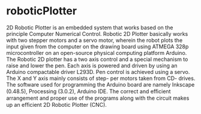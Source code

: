 # roboticPlotter
2D Robotic Plotter is an embedded system that works based on the principle Computer Numerical Control. Robotic 2D Plotter basically works with two stepper motors and a servo motor, wherein the robot plots the input given from the computer on the drawing board using ATMEGA 328p microcontroller on an open-source physical computing platform Arduino. The Robotic 2D plotter has a two axis control and a special mechanism to raise and lower the pen. Each axis is powered and driven by using an Arduino compactable driver L293D. Pen control is achieved using a servo. The X and Y axis mainly consists of step- per motors taken from CD- drives. The software used for programming the Arduino board are namely Inkscape (0.48.5), Processing (3.0.2), Arduino IDE. The correct and eﬃcient arrangement and proper use of the programs along with the circuit makes up an eﬃcient 2D Robotic Plotter (CNC).
